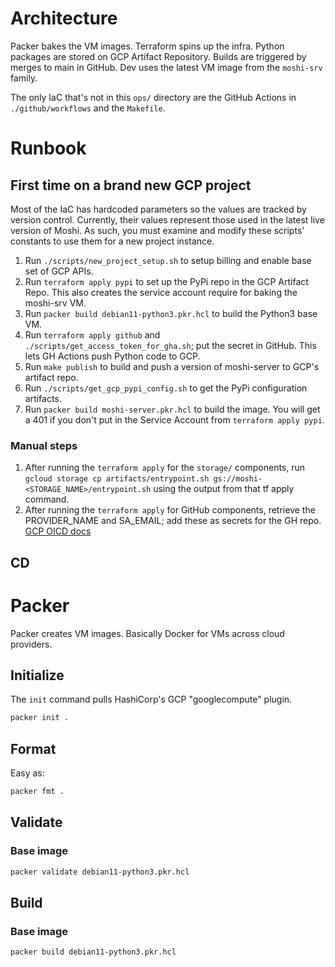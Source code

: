 # Architecture
Packer bakes the VM images.
Terraform spins up the infra.
Python packages are stored on GCP Artifact Repository.
Builds are triggered by merges to main in GitHub.
Dev uses the latest VM image from the `moshi-srv` family.

The only IaC that's not in this `ops/` directory are the GitHub Actions in `./github/workflows` and the `Makefile`.

# Runbook

## First time on a brand new GCP project
Most of the IaC has hardcoded parameters so the values are tracked by version control. Currently, their values represent those used in the latest live version of Moshi. As such, you must examine and modify these scripts' constants to use them for a new project instance.
1. Run `./scripts/new_project_setup.sh` to setup billing and enable base set of GCP APIs.
1. Run `terraform apply pypi` to set up the PyPi repo in the GCP Artifact Repo. This also creates the service account require for baking the moshi-srv VM.
1. Run `packer build debian11-python3.pkr.hcl` to build the Python3 base VM.
1. Run `terraform apply github` and `./scripts/get_access_token_for_gha.sh`; put the secret in GitHub. This lets GH Actions push Python code to GCP.
1. Run `make publish` to build and push a version of moshi-server to GCP's artifact repo.
1. Run `./scripts/get_gcp_pypi_config.sh` to get the PyPi configuration artifacts.
1. Run `packer build moshi-server.pkr.hcl` to build the image. You will get a 401 if you don't put in the Service Account from `terraform apply pypi`.

### Manual steps
1. After running the `terraform apply` for the `storage/` components, run `gcloud storage cp artifacts/entrypoint.sh gs://moshi-<STORAGE_NAME>/entrypoint.sh` using the output from that tf apply command.
1. After running the `terraform apply` for GitHub components, retrieve the PROVIDER_NAME and SA_EMAIL; add these as secrets for the GH repo. [GCP OICD docs](https://github.com/terraform-google-modules/terraform-google-github-actions-runners/tree/master/modules/gh-oidc)

## CD


# Packer
Packer creates VM images. Basically Docker for VMs across cloud providers.

## Initialize
The `init` command pulls HashiCorp's GCP "googlecompute" plugin.
```sh
packer init .
```

## Format
Easy as:
```sh
packer fmt .
```

## Validate

### Base image
```sh
packer validate debian11-python3.pkr.hcl
```

## Build

### Base image
```sh
packer build debian11-python3.pkr.hcl
```
